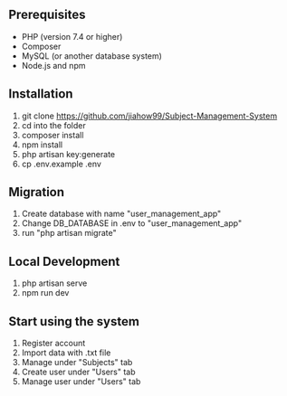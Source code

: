 ## Prerequisites
- PHP (version 7.4 or higher)
- Composer
- MySQL (or another database system)
- Node.js and npm
  
## Installation
1. git clone https://github.com/jiahow99/Subject-Management-System
2. cd into the folder
3. composer install
4. npm install
5. php artisan key:generate
6. cp .env.example .env

## Migration
1. Create database with name "user_management_app"
2. Change DB_DATABASE in .env to "user_management_app"
3. run "php artisan migrate"

## Local Development
1. php artisan serve
2. npm run dev

## Start using the system
1. Register account
2. Import data with .txt file
3. Manage under "Subjects" tab
4. Create user under "Users" tab
5. Manage user under "Users" tab

